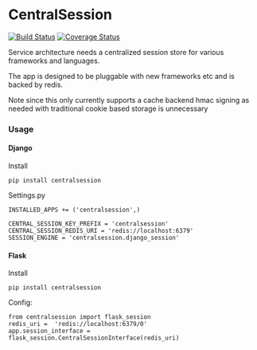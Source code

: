 CentralSession
==============

[![Build Status](https://travis-ci.org/pnegahdar/centralsession.svg?branch=master)](https://travis-ci.org/pnegahdar/centralsession) [![Coverage Status](https://coveralls.io/repos/pnegahdar/centralsession/badge.svg?branch=master&service=github)](https://coveralls.io/github/pnegahdar/centralsession?branch=master)

Service architecture needs a centralized session store for various frameworks and languages.

The app is designed to be pluggable with new frameworks etc and is backed by redis.

Note since this only currently supports a cache backend hmac signing as needed with traditional cookie based storage is unnecessary

### Usage ###

#### Django ####

Install

    pip install centralsession

Settings.py
    
    INSTALLED_APPS += ('centralsession',)
     
    CENTRAL_SESSION_KEY_PREFIX = 'centralsession'
    CENTRAL_SESSION_REDIS_URI = 'redis://localhost:6379'
    SESSION_ENGINE = 'centralsession.django_session'


#### Flask ####

Install

    pip install centralsession


Config:

    from centralsession import flask_session
    redis_uri =  'redis://localhost:6379/0'
    app.session_interface = flask_session.CentralSessionInterface(redis_uri)


